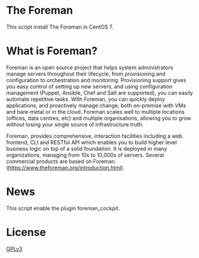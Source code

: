 # The Foreman
This script install The Foreman in CentOS 7.

# What is Foreman?

Foreman is an open source project that helps system administrators manage servers throughout their lifecycle, from provisioning and 
configuration to orchestration and monitoring. Provisioning support gives you easy control of setting up new servers, and using 
configuration management (Puppet, Ansible, Chef and Salt are supported), you can easily automate repetitive tasks. With Foreman, 
you can quickly deploy applications, and proactively manage change, both on-premise with VMs and bare-metal or in the cloud. 
Foreman scales well to multiple locations (offices, data centres, etc) and multiple organisations, allowing you to grow without 
losing your single source of infrastructure truth.

Foreman, provides comprehensive, interaction facilities including a web frontend, CLI and RESTful API which enables you to build 
higher level business logic on top of a solid foundation. It is deployed in many organizations, managing from 10s to 10,000s of 
servers. Several commercial products are based on Foreman.
(https://www.theforeman.org/introduction.html).

# News

This script enable the plugin foreman_cockpit.

# License
[GPLv3](https://www.gnu.org/licenses/gpl-3.0.en.html)
